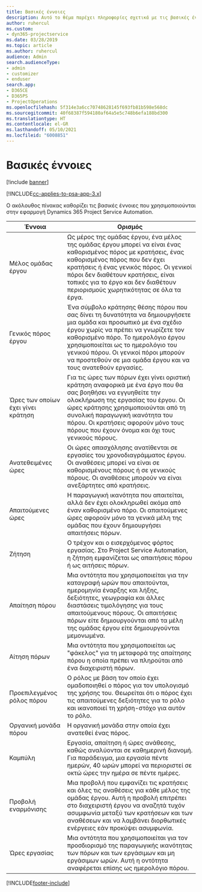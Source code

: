 ```yaml
---
title: Βασικές έννοιες
description: Αυτό το θέμα παρέχει πληροφορίες σχετικά με τις βασικές έννοιες για τη διαχείριση πόρων στο Project Service Automation.
author: ruhercul
ms.custom:
- dyn365-projectservice
ms.date: 03/28/2019
ms.topic: article
ms.author: ruhercul
audience: Admin
search.audienceType:
- admin
- customizer
- enduser
search.app:
- D365CE
- D365PS
- ProjectOperations
ms.openlocfilehash: 5f314e3a6cc70748628145f693fb81b598e568dc
ms.sourcegitcommit: 40f68387f594180af64a5e5c748b6efa188bd300
ms.translationtype: HT
ms.contentlocale: el-GR
ms.lasthandoff: 05/10/2021
ms.locfileid: "6008851"
---
```

# <a name="key-concepts"></a>Βασικές έννοιες

[!include [banner](../includes/psa-now-project-operations.md)]

[!INCLUDE[cc-applies-to-psa-app-3.x](../includes/cc-applies-to-psa-app-3x.md)]

Ο ακόλουθος πίνακας καθορίζει τις βασικές έννοιες που χρησιμοποιούνται στην εφαρμογή Dynamics 365 Project Service Automation.

| Έννοια                    | Ορισμός |
|----------------------------|------------|
| Μέλος ομάδας έργου        | Ως μέρος της ομάδας έργου, ένα μέλος της ομάδας έργου μπορεί να είναι ένας καθορισμένος πόρος με κρατήσεις, ένας καθορισμένος πόρος που δεν έχει κρατήσεις ή ένας γενικός πόρος. Οι γενικοί πόροι δεν διαθέτουν κρατήσεις, είναι τοπικές για το έργο και δεν διαθέτουν περιορισμούς χωρητικότητας σε όλα τα έργα. |
| Γενικός πόρος έργου   | Ένα σύμβολο κράτησης θέσης πόρου που σας δίνει τη δυνατότητα να δημιουργήσετε μια ομάδα και προσωπικό με ένα σχέδιο έργου χωρίς να πρέπει να γνωρίζετε τον καθορισμένο πόρο. Το ημερολόγιο έργου χρησιμοποιείται ως το ημερολόγιο του γενικού πόρου. Οι γενικοί πόροι μπορούν να προστεθούν σε μια ομάδα έργου και να τους ανατεθούν εργασίες. |
| Ώρες των οποίων έχει γίνει κράτηση               | Για τις ώρες των πόρων έχει γίνει οριστική κράτηση αναφορικά με ένα έργο που θα σας βοηθήσει να εγγυηθείτε την ολοκλήρωση της εργασίας του έργου. Οι ώρες κράτησης χρησιμοποιούνται από τη συνολική παραγωγική ικανότητα του πόρου. Οι κρατήσεις αφορούν μόνο τους πόρους που έχουν όνομα και όχι τους γενικούς πόρους. |
| Ανατεθειμένες ώρες             | Οι ώρες απασχόλησης ανατίθενται σε εργασίες του χρονοδιαγράμματος έργου. Οι αναθέσεις μπορεί να είναι σε καθορισμένους πόρους ή σε γενικούς πόρους. Οι αναθέσεις μπορούν να είναι ανεξάρτητες από κρατήσεις. |
| Απαιτούμενες ώρες             | Η παραγωγική ικανότητα που απαιτείται, αλλά δεν έχει ολοκληρωθεί ακόμα από έναν καθορισμένο πόρο. Οι απαιτούμενες ώρες αφορούν μόνο τα γενικά μέλη της ομάδας που έχουν δημιουργήσει απαιτήσεις πόρων. |
| Ζήτηση                     | Ο τρέχον και ο εισερχόμενος φόρτος εργασίας. Στο Project Service Automation, η ζήτηση εμφανίζεται ως απαιτήσεις πόρου ή ως αιτήσεις πόρων. |
| Απαίτηση πόρου       | Μια οντότητα που χρησιμοποιείται για την καταγραφή ωρών που απαιτούνται, ημερομηνία έναρξης και λήξης, δεξιότητες, γεωγραφία και άλλες διαστάσεις τιμολόγησης για τους απαιτούμενους πόρους. Οι απαιτήσεις πόρων είτε δημιουργούνται από τα μέλη της ομάδας έργου είτε δημιουργούνται μεμονωμένα. |
| Αίτηση πόρων           | Μια οντότητα που χρησιμοποιείται ως "φάκελος" για τη μεταφορά της απαίτησης πόρου η οποία πρέπει να πληρούται από ένα διαχειριστή πόρων. |
| Προεπιλεγμένος ρόλος πόρου      | Ο ρόλος με βάση τον οποίο έχει ομαδοποιηθεί ο πόρος για τον υπολογισμό της χρήσης του. Θεωρείται ότι ο πόρος έχει τις απαιτούμενες δεξιότητες για το ρόλο και ικανοποιεί τη χρήση-στόχο για αυτόν το ρόλο. |
| Οργανική μονάδα πόρου | Η οργανική μονάδα στην οποία έχει ανατεθεί ένας πόρος. |
| Καμπύλη                    | Εργασία, απαίτηση ή ώρες ανάθεσης, καθώς αναλύονται σε καθημερινή διανομή. Για παράδειγμα, μια εργασία πέντε ημερών, 40 ωρών μπορεί να περιοριστεί σε οκτώ ώρες την ημέρα σε πέντε ημέρες. |
| Προβολή εναρμόνισης        | Μια προβολή που εμφανίζει τις κρατήσεις και όλες τις αναθέσεις για κάθε μέλος της ομάδας έργου. Αυτή η προβολή επιτρέπει στο διαχειριστή έργου να αναζητά τυχόν ασυμφωνία μεταξύ των κρατήσεων και των αναθέσεων και να λαμβάνει διορθωτικές ενέργειες εάν προκύψει ασυμφωνία. |
| Ώρες εργασίας                 | Μια οντότητα που χρησιμοποιείται για τον προσδιορισμό της παραγωγικής ικανότητας των πόρων και των εργάσιμων και μη εργάσιμων ωρών. Αυτή η οντότητα αναφέρεται επίσης ως ημερολόγιο πόρου. |


[!INCLUDE[footer-include](../includes/footer-banner.md)]